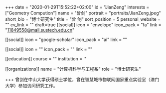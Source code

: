+++
date = "2020-01-29T15:52:22+02:00"
id = "JianZeng"
interests = ["Geometry Compution"]
name = "曾剑"
portrait = "portraits/JianZeng.jpeg"
short_bio = "博士研究生"
title = "曾 剑"
sort_position = 5
personal_website = ""
cv_link = ""
draft=true
[[social]]
    icon = "envelope"
    icon_pack = "fa"
    link = "11849558@mail.sustech.edu.cn"

[[social]]
    icon = "google-scholar"
    icon_pack = "ai"
    link = ""

[[social]]
    icon = ""
    icon_pack = ""
    link = ""

[[education]]
    course = ""
    institution = ''
 

[[organizations]]
    name = "计算机科学与工程系"
    role = "博士研究生"

+++
曾剑在中山大学获得硕士学位，曾在智慧城市物联网国家重点实验室（澳门大学）参加访问研究工作。 
